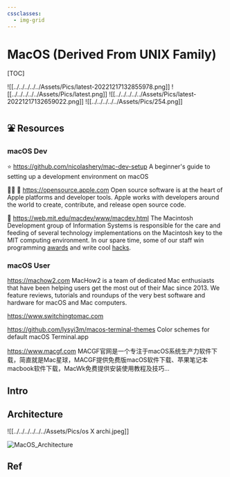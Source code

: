 ```yaml
---
cssclasses:
  - img-grid
---
```

# MacOS (Derived From UNIX Family)


[TOC]



![[../../../../../Assets/Pics/latest-20221217132855978.png]]
![[../../../../../Assets/Pics/latest.png]]
![[../../../../../Assets/Pics/latest-20221217132659022.png]]
![[../../../../../Assets/Pics/254.png]]



## ⛲️ Resources
### macOS Dev
⭐️ https://github.com/nicolashery/mac-dev-setup
A beginner's guide to setting up a development environment on macOS

👨‍💻 📂 https://opensource.apple.com
Open source software is at the heart of Apple platforms and developer tools. Apple works with developers around the world to create, contribute, and release open source code.

📄 https://web.mit.edu/macdev/www/macdev.html
The Macintosh Development group of Information Systems is responsible for the care and feeding of several technology implementations on the Macintosh key to the MIT computing environment. In our spare time, some of our staff win programming [awards](http://www.hax.com/MacHack/BestOf98.html) and write cool [hacks](http://web.mit.edu/macdev/asciiMac/).


### macOS User
https://machow2.com
MacHow2 is a team of dedicated Mac enthusiasts that have been helping users get the most out of their Mac since 2013. We feature reviews, tutorials and roundups of the very best software and hardware for macOS and Mac computers.

https://www.switchingtomac.com

https://github.com/lysyi3m/macos-terminal-themes
Color schemes for default macOS Terminal.app

https://www.macgf.com
MACGF官网是一个专注于macOS系统生产力软件下载，简直就是Mac星球，MACGF提供免费版macOS软件下载、苹果笔记本macbook软件下载，MacWk免费提供安装使用教程及技巧...



## Intro



## Architecture
![[../../../../../../Assets/Pics/os X archi.jpeg]]

![MacOS_Architecture](../../../../../Assets/Pics/MacOS_Architecture.svg)



## Ref

